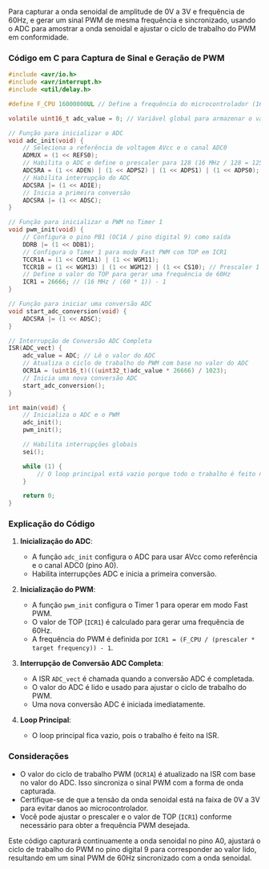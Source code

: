 Para capturar a onda senoidal de amplitude de 0V a 3V e
frequência de 60Hz, e gerar um sinal PWM de mesma frequência
e sincronizado, usando o ADC para amostrar a onda
senoidal e ajustar o ciclo de trabalho do PWM em conformidade.


### Código em C para Captura de Sinal e Geração de PWM

```c
#include <avr/io.h>
#include <avr/interrupt.h>
#include <util/delay.h>

#define F_CPU 16000000UL // Define a frequência do microcontrolador (16 MHz)

volatile uint16_t adc_value = 0; // Variável global para armazenar o valor do ADC

// Função para inicializar o ADC
void adc_init(void) {
    // Seleciona a referência de voltagem AVcc e o canal ADC0
    ADMUX = (1 << REFS0);
    // Habilita o ADC e define o prescaler para 128 (16 MHz / 128 = 125 KHz)
    ADCSRA = (1 << ADEN) | (1 << ADPS2) | (1 << ADPS1) | (1 << ADPS0);
    // Habilita interrupção do ADC
    ADCSRA |= (1 << ADIE);
    // Inicia a primeira conversão
    ADCSRA |= (1 << ADSC);
}

// Função para inicializar o PWM no Timer 1
void pwm_init(void) {
    // Configura o pino PB1 (OC1A / pino digital 9) como saída
    DDRB |= (1 << DDB1);
    // Configura o Timer 1 para modo Fast PWM com TOP em ICR1
    TCCR1A = (1 << COM1A1) | (1 << WGM11);
    TCCR1B = (1 << WGM13) | (1 << WGM12) | (1 << CS10); // Prescaler 1
    // Define o valor do TOP para gerar uma frequência de 60Hz
    ICR1 = 26666; // (16 MHz / (60 * 1)) - 1
}

// Função para iniciar uma conversão ADC
void start_adc_conversion(void) {
    ADCSRA |= (1 << ADSC);
}

// Interrupção de Conversão ADC Completa
ISR(ADC_vect) {
    adc_value = ADC; // Lê o valor do ADC
    // Atualiza o ciclo de trabalho do PWM com base no valor do ADC
    OCR1A = (uint16_t)(((uint32_t)adc_value * 26666) / 1023);
    // Inicia uma nova conversão ADC
    start_adc_conversion();
}

int main(void) {
    // Inicializa o ADC e o PWM
    adc_init();
    pwm_init();

    // Habilita interrupções globais
    sei();

    while (1) {
        // O loop principal está vazio porque todo o trabalho é feito na ISR
    }

    return 0;
}
```

### Explicação do Código

1. **Inicialização do ADC**:
   - A função `adc_init` configura o ADC para usar AVcc como referência e o canal ADC0 (pino A0).
   - Habilita interrupções ADC e inicia a primeira conversão.

2. **Inicialização do PWM**:
   - A função `pwm_init` configura o Timer 1 para operar em modo Fast PWM.
   - O valor de TOP (`ICR1`) é calculado para gerar uma frequência de 60Hz.
   - A frequência do PWM é definida por `ICR1 = (F_CPU / (prescaler * target frequency)) - 1`.

3. **Interrupção de Conversão ADC Completa**:
   - A ISR `ADC_vect` é chamada quando a conversão ADC é completada.
   - O valor do ADC é lido e usado para ajustar o ciclo de trabalho do PWM.
   - Uma nova conversão ADC é iniciada imediatamente.

4. **Loop Principal**:
   - O loop principal fica vazio, pois o trabalho é feito na ISR.

### Considerações

- O valor do ciclo de trabalho PWM (`OCR1A`) é atualizado
na ISR com base no valor do ADC. Isso sincroniza o sinal PWM
com a forma de onda capturada.
- Certifique-se de que a tensão da onda senoidal está na
faixa de 0V a 3V para evitar danos ao microcontrolador.
- Você pode ajustar o prescaler e o valor de TOP (`ICR1`)
conforme necessário para obter a frequência PWM desejada.

Este código capturará continuamente a onda senoidal no pino
A0, ajustará o ciclo de trabalho do PWM no pino digital 9
para corresponder ao valor lido, resultando em um sinal PWM
de 60Hz sincronizado com a onda senoidal.
